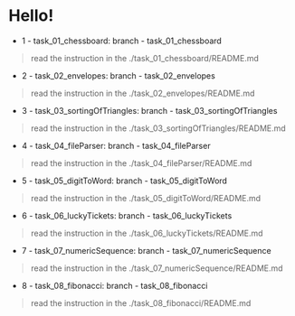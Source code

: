 # Hello!

* 1 - task_01_chessboard: branch - task_01_chessboard
>   read the instruction in the ./task_01_chessboard/README.md

* 2 - task_02_envelopes: branch - task_02_envelopes
>   read the instruction in the ./task_02_envelopes/README.md

* 3 - task_03_sortingOfTriangles: branch - task_03_sortingOfTriangles
> read the instruction in the ./task_03_sortingOfTriangles/README.md

* 4 - task_04_fileParser: branch - task_04_fileParser
> read the instruction in the ./task_04_fileParser/README.md

* 5 - task_05_digitToWord: branch - task_05_digitToWord
> read the instruction in the ./task_05_digitToWord/README.md

* 6 - task_06_luckyTickets: branch - task_06_luckyTickets
> read the instruction in the ./task_06_luckyTickets/README.md

* 7 - task_07_numericSequence: branch - task_07_numericSequence
> read the instruction in the ./task_07_numericSequence/README.md

* 8 - task_08_fibonacci: branch - task_08_fibonacci
> read the instruction in the ./task_08_fibonacci/README.md